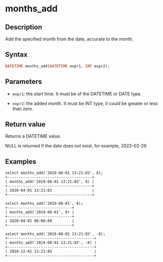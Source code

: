 # months_add

## Description

Add the specified month from the date, accurate to the month.

## Syntax

```Haskell
DATETIME months_add(DATETIME expr1, INT expr2);
```

## Parameters

- `expr1`: the start time. It must be of the DATETIME or DATE type.

- `expr2`: the added month. It must be INT type, it could be greater or less than zero.

## Return value

Returns a DATETIME value.

NULL is returned if the date does not exist, for example, 2022-02-29.

## Examples

```Plain
select months_add('2019-08-01 13:21:03', 8);
+--------------------------------------+
| months_add('2019-08-01 13:21:03', 8) |
+--------------------------------------+
| 2020-04-01 13:21:03                  |
+--------------------------------------+

select months_add('2019-08-01', 8);
+-----------------------------+
| months_add('2019-08-01', 8) |
+-----------------------------+
| 2020-04-01 00:00:00         |
+-----------------------------+

select months_add('2019-08-01 13:21:03', -8);
+---------------------------------------+
| months_add('2019-08-01 13:21:03', -8) |
+---------------------------------------+
| 2018-12-01 13:21:03                   |
+---------------------------------------+
```